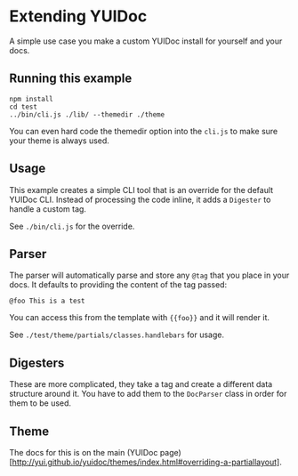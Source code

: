 Extending YUIDoc
================

A simple use case you make a custom YUIDoc install for yourself and your docs.

Running this example
--------------------

```
npm install
cd test
../bin/cli.js ./lib/ --themedir ./theme
```

You can even hard code the themedir option into the `cli.js` to make sure your theme
is always used.

Usage
-----

This example creates a simple CLI tool that is an override for the default YUIDoc CLI.
Instead of processing the code inline, it adds a `Digester` to handle a custom tag.

See `./bin/cli.js` for the override.

Parser
------

The parser will automatically parse and store any `@tag` that you place in your docs.
It defaults to providing the content of the tag passed:

```
@foo This is a test
```

You can access this from the template with `{{foo}}` and it will render it.

See `./test/theme/partials/classes.handlebars` for usage.

Digesters
---------

These are more complicated, they take a tag and create a different data structure around it.
You have to add them to the `DocParser` class in order for them to be used.

Theme
-----

The docs for this is on the main (YUIDoc page)[http://yui.github.io/yuidoc/themes/index.html#overriding-a-partiallayout].


